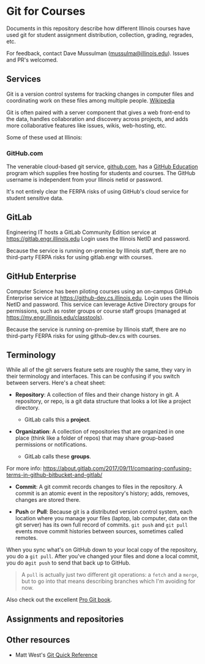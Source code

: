 # Git for Courses

Documents in this repository describe how different Illinois courses have used
git for student assignment distribution, collection, grading, regrades, etc.

For feedback, contact Dave Mussulman (<mussulma@illinois.edu>). Issues and PR's welcomed.

## Services

Git is a version control systems for tracking changes in computer files and coordinating work on these files among multiple people. [Wikipedia](https://en.wikipedia.org/wiki/Git)

Git is often paired with a server component that gives a web front-end to the data, handles collaboration and discovery across projects, and adds more collaborative features like issues, wikis, web-hosting, etc.

Some of these used at Illinois:

### GitHub.com

The venerable cloud-based git service, [github.com](github.com), has a [GitHub Education](https://education.github.com) program which supplies free hosting for students and courses. The GitHub username is independent from your Illinois netid or password.

It's not entirely clear the FERPA risks of using GitHub's cloud service for student sensitive data.

## GitLab

Engineering IT hosts a GitLab Community Edition service at https://gitlab.engr.illinois.edu Login uses the Illinois NetID and password.

Because the service is running on-premise by Illinois staff, there are no third-party FERPA risks for using gitlab.engr with courses.

## GitHub Enterprise

Computer Science has been piloting courses using an on-campus GitHub Enterprise service at https://github-dev.cs.illinois.edu. Login uses the Illinois NetID and password. This service can leverage Active Directory groups for permissions, such as roster groups or course staff groups (managed at https://my.engr.illinois.edu/classtools).

Because the service is running on-premise by Illinois staff, there are no third-party FERPA risks for using github-dev.cs with courses.


## Terminology

While all of the git servers feature sets are roughly the same, they vary in their terminology and interfaces. This can be confusing if you switch between servers. Here's a cheat sheet:

- **Repository**: A collection of files and their change history in git. A repository, or repo, is a git data structure that looks a lot like a project directory.
    - GitLab calls this a **project**.

- **Organization**: A collection of repositories that are organized in one place (think like a folder of repos) that may share group-based permissions or notifications.
    - GitLab calls these **groups**.

For more info: https://about.gitlab.com/2017/09/11/comparing-confusing-terms-in-github-bitbucket-and-gitlab/

- **Commit**: A git commit records changes to files in the repository. A commit is an atomic event in the repository's history; adds, removes, changes are stored there.

- **Push** or **Pull**: Because git is a distributed version control system, each location where you manage your files (laptop, lab computer, data on the git server) has its own full record of commits. `git push` and `git pull` events move commit histories between sources, sometimes called remotes.

When you sync what's on GitHub down to your local copy of the repository, you do a `git pull`. After you've changed your files and done a local commit, you do a`git push` to send that back up to GitHub.

> A `pull` is actually just two different git operations: a `fetch` and a `merge`, but to go into that means describing branches which I'm avoiding for now.

Also check out the excellent [Pro Git book](https://git-scm.com/book/en/v2).

## Assignments and repositories



## Other resources

- Matt West's [Git Quick Reference](http://lagrange.mechse.illinois.edu/git_quick_ref/)
